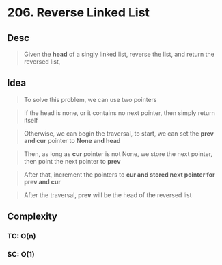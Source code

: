 # 206. Reverse Linked List

## Desc

> Given the **head** of a singly linked list, reverse the list, and return the reversed list,

## Idea

> To solve this problem, we can use two pointers

> If the head is none, or it contains no next pointer, then simply return itself

> Otherwise, we can begin the traversal, to start, we can set the **prev and cur** pointer to **None and head**

> Then, as long as **cur** pointer is not None, we store the next pointer, then point the next pointer to **prev**

> After that, increment the pointers to **cur and stored next pointer for prev and cur**

> After the traversal, **prev** will be the head of the reversed list

## Complexity

### TC: O(n)

### SC: O(1)